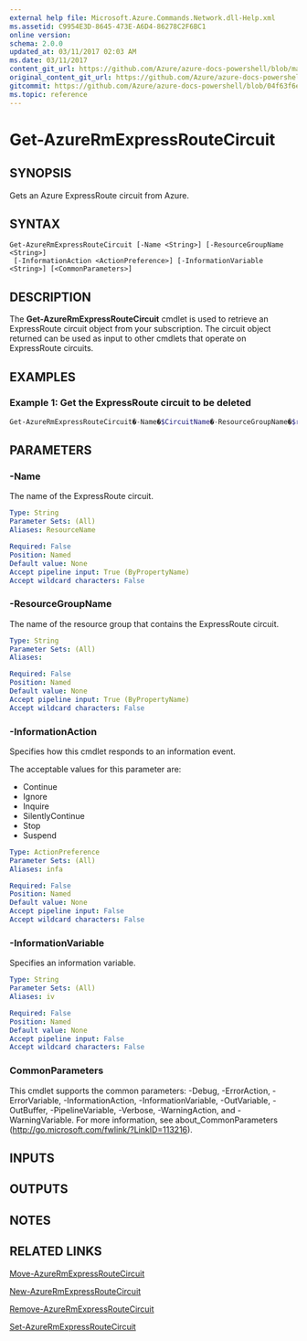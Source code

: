 ```yaml
---
external help file: Microsoft.Azure.Commands.Network.dll-Help.xml
ms.assetid: C9954E3D-8645-473E-A6D4-86278C2F6BC1
online version:
schema: 2.0.0
updated_at: 03/11/2017 02:03 AM
ms.date: 03/11/2017
content_git_url: https://github.com/Azure/azure-docs-powershell/blob/master/azureps-cmdlets-docs/ResourceManager/AzureRM.Network/v3.6.0/Get-AzureRmExpressRouteCircuit.md
original_content_git_url: https://github.com/Azure/azure-docs-powershell/blob/master/azureps-cmdlets-docs/ResourceManager/AzureRM.Network/v3.6.0/Get-AzureRmExpressRouteCircuit.md
gitcommit: https://github.com/Azure/azure-docs-powershell/blob/04f63f6e685743ace2c57eb157574e34e8610b1c
ms.topic: reference
---
```


# Get-AzureRmExpressRouteCircuit

## SYNOPSIS

Gets an Azure ExpressRoute circuit from Azure.

## SYNTAX

```
Get-AzureRmExpressRouteCircuit [-Name <String>] [-ResourceGroupName <String>]
 [-InformationAction <ActionPreference>] [-InformationVariable <String>] [<CommonParameters>]
```

## DESCRIPTION

The **Get-AzureRmExpressRouteCircuit** cmdlet is used to retrieve an ExpressRoute circuit object
from your subscription. The circuit object returned can be used as input to other cmdlets that
operate on ExpressRoute circuits.

## EXAMPLES

### Example 1: Get the ExpressRoute circuit to be deleted
```powershell
Get-AzureRmExpressRouteCircuit�-Name�$CircuitName�-ResourceGroupName�$rg | Remove-AzureRmExpressRouteCircuit
```

## PARAMETERS

### -Name

The name of the ExpressRoute circuit.

```yaml
Type: String
Parameter Sets: (All)
Aliases: ResourceName

Required: False
Position: Named
Default value: None
Accept pipeline input: True (ByPropertyName)
Accept wildcard characters: False
```

### -ResourceGroupName

The name of the resource group that contains the ExpressRoute circuit.

```yaml
Type: String
Parameter Sets: (All)
Aliases:

Required: False
Position: Named
Default value: None
Accept pipeline input: True (ByPropertyName)
Accept wildcard characters: False
```

### -InformationAction
Specifies how this cmdlet responds to an information event.

The acceptable values for this parameter are:

- Continue
- Ignore
- Inquire
- SilentlyContinue
- Stop
- Suspend

```yaml
Type: ActionPreference
Parameter Sets: (All)
Aliases: infa

Required: False
Position: Named
Default value: None
Accept pipeline input: False
Accept wildcard characters: False
```

### -InformationVariable
Specifies an information variable.

```yaml
Type: String
Parameter Sets: (All)
Aliases: iv

Required: False
Position: Named
Default value: None
Accept pipeline input: False
Accept wildcard characters: False
```

### CommonParameters

This cmdlet supports the common parameters: -Debug, -ErrorAction, -ErrorVariable,
-InformationAction, -InformationVariable, -OutVariable, -OutBuffer, -PipelineVariable, -Verbose,
-WarningAction, and -WarningVariable. For more information, see about_CommonParameters
(http://go.microsoft.com/fwlink/?LinkID=113216).

## INPUTS

## OUTPUTS

## NOTES

## RELATED LINKS

[Move-AzureRmExpressRouteCircuit](Move-AzureRmExpressRouteCircuit.md)

[New-AzureRmExpressRouteCircuit](New-AzureRmExpressRouteCircuit.md)

[Remove-AzureRmExpressRouteCircuit](Remove-AzureRmExpressRouteCircuit.md)

[Set-AzureRmExpressRouteCircuit](Set-AzureRmExpressRouteCircuit.md)